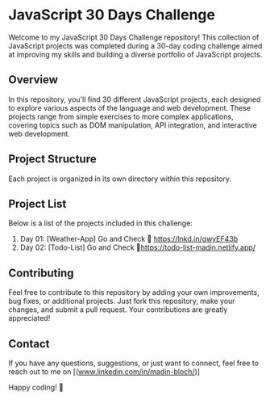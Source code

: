 # JavaScript 30 Days Challenge

Welcome to my JavaScript 30 Days Challenge repository! This collection of JavaScript projects was completed during a 30-day coding challenge aimed at improving my skills and building a diverse portfolio of JavaScript projects.

## Overview

In this repository, you'll find 30 different JavaScript projects, each designed to explore various aspects of the language and web development. These projects range from simple exercises to more complex applications, covering topics such as DOM manipulation, API integration, and interactive web development.

## Project Structure

Each project is organized in its own directory within this repository. 

## Project List

Below is a list of the projects included in this challenge:

1. Day 01: [Weather-App] Go and Check 🔗 https://lnkd.in/gwyEF43b
2. Day 02: [Todo-List] Go and Check 🔗https://todo-list-madin.netlify.app/



## Contributing

Feel free to contribute to this repository by adding your own improvements, bug fixes, or additional projects. Just fork this repository, make your changes, and submit a pull request. Your contributions are greatly appreciated!


## Contact

If you have any questions, suggestions, or just want to connect, feel free to reach out to me on [(www.linkedin.com/in/madin-bloch/)]

Happy coding! 🚀
